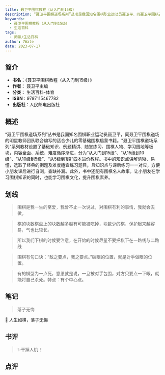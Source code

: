 ```yaml
---
title: 聂卫平围棋教程（从入门到15级）
description: “聂卫平围棋道场系列”丛书是我国知名围棋职业运动员聂卫平，同聂卫平围棋道场的明星教师团队联合编写的适合少儿的零基础围棋启蒙书籍。"聂卫平围棋道场系列"系列教材设置了基础知识、例题精讲、随堂练习、围棋人物、学习园地等板块，内容全面、系统，难度循序渐进，分为“
keywords:
  - 聂卫平围棋教程（从入门到15级）
  - 生活百科
tags:
  - 阅读/生活百科
author: 7Wate
date: 2023-07-17
---
```


## 简介

- **书名**：《聂卫平围棋教程（从入门到15级）》
- **作者**： 聂卫平主编
- **分类**： 生活百科-体育
- **ISBN**：9787115467782
- **出版社**：人民邮电出版社

## 概述

“聂卫平围棋道场系列”丛书是我国知名围棋职业运动员聂卫平，同聂卫平围棋道场的明星教师团队联合编写的适合少儿的零基础围棋启蒙书籍。"聂卫平围棋道场系列"系列教材设置了基础知识、例题精讲、随堂练习、围棋人物、学习园地等板块，内容全面、系统，难度循序渐进，分为“从入门到15级”、“从15级到10级”、“从10级到5级”、“从5级到1段”四本进价教程。书中的知识点讲解清晰、易懂，选取了经典的例题及难度适宜练习题目，且知识点与课后练习一一对应，方便小朋友课后进行自测，查缺补漏。此外，书中还配有围棋名人故事，让小朋友在学习围棋知识的同时，也能学习围棋文化，提升围棋素养。

## 划线 
 

> 围棋是我一生的至爱，我曾不止一次说过，对围棋有利的事情，我就会去做。 

> 棋的块数棋盘上的块数越多越有可能被吃掉，块数少的棋，保护起来越容易，气也比较长。 

> 所以我们下棋的时候要注意，在开始的时候尽量不要把棋下在一路线与二路线 

> 围棋有句口诀：“敌之要点，我之要点。”破眼的位置，就是对手做眼的位置。 

> 有的棋型为一点死，意思就是说，一旦被对手包围，对方只要点一下眼，就能将自己杀死。特点：有个中心点。

## 笔记


> 落子无悔

💭 人生如棋，落子无悔

## 书评

> ✨干掉人机！

## 点评
